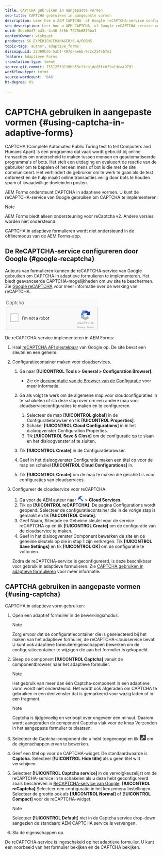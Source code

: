 ```yaml
---
title: CAPTCHA gebruiken in aangepaste vormen
seo-title: CAPTCHA gebruiken in aangepaste vormen
description: Leer hoe u AEM CAPTCHA- of Google reCAPTCHA-service configureert in adaptieve formulieren.
seo-description: Leer hoe u AEM CAPTCHA- of Google reCAPTCHA-service configureert in adaptieve formulieren.
uuid: 8bcb0dd7-b43c-4a36-8f6b-7875b68f9ba1
contentOwner: vishgupt
products: SG_EXPERIENCEMANAGER/6.4/FORMS
topic-tags: author, adaptive_forms
discoiquuid: 32369b0b-5abf-487d-ae6b-972c254eb7e2
feature: Adaptieve Forms
translation-type: tm+mt
source-git-commit: 75312539136bb53cf1db1de03fc0f9a1dca49791
workflow-type: tm+mt
source-wordcount: '646'
ht-degree: 0%

---
```



# CAPTCHA gebruiken in aangepaste vormen {#using-captcha-in-adaptive-forms}

CAPTCHA (Complete Automated Public Turing test to tell Computers and Humans Apart) is een programma dat vaak wordt gebruikt bij online transacties om onderscheid te maken tussen mensen en geautomatiseerde programma&#39;s of bots. Het stelt een uitdaging en evalueert de reactie van de gebruiker om te bepalen of het een mens of bot is die met de site communiceert. Het verhindert de gebruiker om te werk te gaan als de test ontbreekt en de hulp maakt online transacties veilig door bots te houden spam of kwaadwillige doeleinden posten.

AEM Forms ondersteunt CAPTCHA in adaptieve vormen. U kunt de reCAPTCHA-service van Google gebruiken om CAPTCHA te implementeren.

>[!NOTE]
>
>AEM Forms biedt alleen ondersteuning voor reCaptcha v2. Andere versies worden niet ondersteund.
>
>CAPTCHA in adaptieve formulieren wordt niet ondersteund in de offlinemodus van de AEM Forms-app.

## De ReCAPTCHA-service configureren door Google {#google-recaptcha}

Auteurs van formulieren kunnen de reCAPTCHA-service van Google gebruiken om CAPTCHA in adaptieve formulieren te implementeren. Het biedt geavanceerde CAPTCHA-mogelijkheden om uw site te beschermen. Zie [Google reCAPTCHA](https://developers.google.com/recaptcha/) voor meer informatie over de werking van reCAPTCHA.

![recaptcha](assets/recaptcha.png)

De reCAPTCHA-service implementeren in AEM Forms:

1. Haal [reCAPTCHA API sleutelpaar](https://www.google.com/recaptcha/admin) van Google op. De site bevat een sleutel en een geheim.
1. Configuratiecontainer maken voor cloudservices.

   1. Ga naar **[!UICONTROL Tools > General > Configuration Browser]**.
      * Zie de [documentatie van de Browser van de Configuratie](/help/sites-administering/configurations.md) voor meer informatie.
   1. Ga als volgt te werk om de algemene map voor cloudconfiguraties in te schakelen of sla deze stap over om een andere map voor cloudserviceconfiguraties te maken en te configureren.

      1. Selecteer de map **[!UICONTROL global]** in de Configuratiebrowser en tik **[!UICONTROL Properties]**.
      1. Schakel **[!UICONTROL Cloud Configurations]** in in het dialoogvenster Configuration Properties.
      1. Tik **[!UICONTROL Save & Close]** om de configuratie op te slaan en het dialoogvenster af te sluiten.
   1. Tik **[!UICONTROL Create]** in de Configuratiebrowser.
   1. Geef in het dialoogvenster Configuratie maken een titel op voor de map en schakel **[!UICONTROL Cloud Configurations]** in.
   1. Tik **[!UICONTROL Create]** om de map te maken die geschikt is voor configuraties van cloudservices.


1. Configureer de cloudservice voor reCAPTCHA.

   1. Ga voor de AEM auteur naar ![tools](assets/tools.png) > **Cloud Services**.
   1. Tik op **[!UICONTROL reCAPTCHA]**. De pagina Configurations wordt geopend. Selecteer de configuratiecontainer die in de vorige stap is gemaakt en tik **[!UICONTROL Create]**.
   1. Geef Naam, Sitecode en Geheime sleutel voor de service reCAPTCHA op en tik **[!UICONTROL Create]** om de configuratie van de cloudservice te maken.
   1. Geef in het dialoogvenster Component bewerken de site en de geheime sleutels op die in stap 1 zijn verkregen. Tik **[!UICONTROL Save Settings]** en tik **[!UICONTROL OK]** om de configuratie te voltooien.

   Zodra de reCAPTCHA-service is geconfigureerd, is deze beschikbaar voor gebruik in adaptieve formulieren. Zie [CAPTCHA gebruiken in adaptieve formulieren](#using-captcha) voor meer informatie.

## CAPTCHA gebruiken in aangepaste vormen {#using-captcha}

CAPTCHA in adaptieve vorm gebruiken:

1. Open een adaptief formulier in de bewerkingsmodus.

   >[!NOTE]
   >
   >Zorg ervoor dat de configuratiecontainer die is geselecteerd bij het maken van het adaptieve formulier, de reCAPTCHA-cloudservice bevat. U kunt ook adaptieve formuliereigenschappen bewerken om de configuratiecontainer te wijzigen die aan het formulier is gekoppeld.

1. Sleep de component **[!UICONTROL Captcha]** vanuit de componentbrowser naar het adaptieve formulier.

   >[!NOTE]
   >
   >Het gebruik van meer dan één Captcha-component in een adaptieve vorm wordt niet ondersteund. Het wordt ook afgeraden om CAPTCHA te gebruiken in een deelvenster dat is gemarkeerd voor wazig laden of in een fragment.

   >[!NOTE]
   >
   >Captcha is tijdgevoelig en verloopt over ongeveer een minuut. Daarom wordt aangeraden de component Captcha vlak voor de knop Verzenden in het aangepaste formulier te plaatsen.

1. Selecteer de Captcha-component die u hebt toegevoegd en tik ![cmp](assets/cmppr.png) om de eigenschappen ervan te bewerken.
1. Geef een titel op voor de CAPTCHA-widget. De standaardwaarde is **Captcha**. Selecteer **[!UICONTROL Hide title]** als u geen titel wilt verschijnen.
1. Selecteer **[!UICONTROL Captcha service]** in de vervolgkeuzelijst om de reCAPTCHA-service in te schakelen als u deze hebt geconfigureerd zoals beschreven in [ReCAPTCHA-service van Google](#google-recaptcha). **[!UICONTROL reCaptcha]** Selecteer een configuratie in het keuzemenu Instellingen. Selecteer de grootte ook als **[!UICONTROL Normal]** of **[!UICONTROL Compact]** voor de reCAPTCHA-widget.

   >[!NOTE]
   >
   >Selecteer **[!UICONTROL Default]** niet in de Captcha service drop-down aangezien de standaard AEM CAPTCHA service is vervangen.

1. Sla de eigenschappen op.

De reCAPTCHA-service is ingeschakeld op het adaptieve formulier. U kunt een voorbeeld van het formulier bekijken en de CAPTCHA bekijken.
